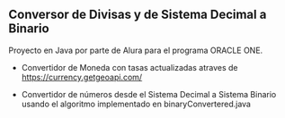 Conversor de Divisas y de Sistema Decimal a Binario
---

Proyecto en Java por parte de Alura para el programa ORACLE ONE.

* Convertidor de Moneda con tasas actualizadas atraves de https://currency.getgeoapi.com/

* Convertidor de números desde el Sistema Decimal a Sistema Binario usando el algoritmo implementado en binaryConvertered.java


